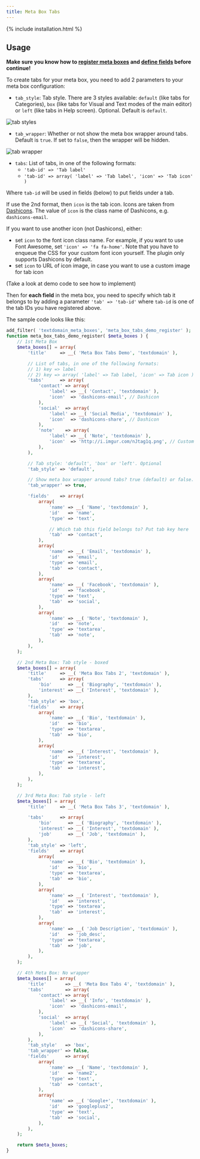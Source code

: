```yaml
---
title: Meta Box Tabs
---
```


{% include installation.html %}

## Usage

**Make sure you know how to [register meta boxes](/registering-meta-boxes/) and [define fields](/define-fields/) before continue!**

To create tabs for your meta box, you need to add 2 parameters to your meta box configuration:

- `tab_style`: Tab style. There are 3 styles available: `default` (like tabs for Categories), `box` (like tabs for Visual and Text modes of the main editor) or `left` (like tabs in Help screen). Optional. Default is `default`.

![tab styles](http://i.imgur.com/7Oi5dx1.jpg)

- `tab_wrapper`: Whether or not show the meta box wrapper around tabs. Default is `true`. If set to `false`, then the wrapper will be hidden.

![tab wrapper](http://i.imgur.com/IPzfyEY.jpg)

- `tabs`: List of tabs, in one of the following formats:
	- `'tab-id' => 'Tab label'`
	- `'tab-id' => array( 'label' => 'Tab label', 'icon' => 'Tab icon' )`

Where `tab-id` will be used in fields (below) to put fields under a tab.

If use the 2nd format, then `icon` is the tab icon. Icons are taken from [Dashicons](https://developer.wordpress.org/resource/dashicons/). The value of `icon` is the class name of Dashicons, e.g. `dashicons-email`.

If you want to use another icon (not Dashicons), either:

- set `icon` to the font icon class name. For example, if you want to use Font Awesome, set `'icon' => 'fa fa-home'`. Note that you have to enqueue the CSS for your custom font icon yourself. The plugin only supports Dashicons by default.
- set `icon` to URL of icon image, in case you want to use a custom image for tab icon

(Take a look at demo code to see how to implement)

Then for **each field** in the meta box, you need to specify which tab it belongs to by adding a parameter `'tab' => 'tab-id'` where `tab-id` is one of the tab IDs you have registered above.

The sample code looks like this:

```php
add_filter( 'textdomain_meta_boxes', 'meta_box_tabs_demo_register' );
function meta_box_tabs_demo_register( $meta_boxes ) {
	// 1st Meta Box
	$meta_boxes[] = array(
		'title'     => __( 'Meta Box Tabs Demo', 'textdomain' ),

		// List of tabs, in one of the following formats:
		// 1) key => label
		// 2) key => array( 'label' => Tab label, 'icon' => Tab icon )
		'tabs'      => array(
			'contact' => array(
				'label' => __( 'Contact', 'textdomain' ),
				'icon'  => 'dashicons-email', // Dashicon
			),
			'social'  => array(
				'label' => __( 'Social Media', 'textdomain' ),
				'icon'  => 'dashicons-share', // Dashicon
			),
			'note'    => array(
				'label' => __( 'Note', 'textdomain' ),
				'icon'  => 'http://i.imgur.com/nJtag1q.png', // Custom icon, using image
			),
		),

		// Tab style: 'default', 'box' or 'left'. Optional
		'tab_style' => 'default',

		// Show meta box wrapper around tabs? true (default) or false. Optional
		'tab_wrapper' => true,

		'fields'    => array(
			array(
				'name' => __( 'Name', 'textdomain' ),
				'id'   => 'name',
				'type' => 'text',

				// Which tab this field belongs to? Put tab key here
				'tab'  => 'contact',
			),
			array(
				'name' => __( 'Email', 'textdomain' ),
				'id'   => 'email',
				'type' => 'email',
				'tab'  => 'contact',
			),
			array(
				'name' => __( 'Facebook', 'textdomain' ),
				'id'   => 'facebook',
				'type' => 'text',
				'tab'  => 'social',
			),
			array(
				'name' => __( 'Note', 'textdomain' ),
				'id'   => 'note',
				'type' => 'textarea',
				'tab'  => 'note',
			),
		),
	);

	// 2nd Meta Box: Tab style - boxed
	$meta_boxes[] = array(
		'title'     => __( 'Meta Box Tabs 2', 'textdomain' ),
		'tabs'      => array(
			'bio'      => __( 'Biography', 'textdomain' ),
			'interest' => __( 'Interest', 'textdomain' ),
		),
		'tab_style' => 'box',
		'fields'    => array(
			array(
				'name' => __( 'Bio', 'textdomain' ),
				'id'   => 'bio',
				'type' => 'textarea',
				'tab'  => 'bio',
			),
			array(
				'name' => __( 'Interest', 'textdomain' ),
				'id'   => 'interest',
				'type' => 'textarea',
				'tab'  => 'interest',
			),
		),
	);

	// 3rd Meta Box: Tab style - left
	$meta_boxes[] = array(
		'title'     => __( 'Meta Box Tabs 3', 'textdomain' ),

		'tabs'      => array(
			'bio'      => __( 'Biography', 'textdomain' ),
			'interest' => __( 'Interest', 'textdomain' ),
			'job'      => __( 'Job', 'textdomain' ),
		),
		'tab_style' => 'left',
		'fields'    => array(
			array(
				'name' => __( 'Bio', 'textdomain' ),
				'id'   => 'bio',
				'type' => 'textarea',
				'tab'  => 'bio',
			),
			array(
				'name' => __( 'Interest', 'textdomain' ),
				'id'   => 'interest',
				'type' => 'textarea',
				'tab'  => 'interest',
			),
			array(
				'name' => __( 'Job Description', 'textdomain' ),
				'id'   => 'job_desc',
				'type' => 'textarea',
				'tab'  => 'job',
			),
		),
	);

	// 4th Meta Box: No wrapper
	$meta_boxes[] = array(
		'title'       => __( 'Meta Box Tabs 4', 'textdomain' ),
		'tabs'        => array(
			'contact' => array(
				'label' => __( 'Info', 'textdomain' ),
				'icon'  => 'dashicons-email',
			),
			'social'  => array(
				'label' => __( 'Social', 'textdomain' ),
				'icon'  => 'dashicons-share',
			),
		),
		'tab_style'   => 'box',
		'tab_wrapper' => false,
		'fields'      => array(
			array(
				'name' => __( 'Name', 'textdomain' ),
				'id'   => 'name2',
				'type' => 'text',
				'tab'  => 'contact',
			),
			array(
				'name' => __( 'Google+', 'textdomain' ),
				'id'   => 'googleplus2',
				'type' => 'text',
				'tab'  => 'social',
			),
		),
	);

	return $meta_boxes;
}
```